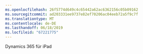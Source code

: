 ```yaml
---
ms.openlocfilehash: 26f5774d649c4c65442a62ac6362156c05b09162
ms.sourcegitcommit: ad203331ee9737e82ef70206ac04eeb72a5f9c7f
ms.translationtype: MT
ms.contentlocale: de-DE
ms.lasthandoff: 06/18/2019
ms.locfileid: "67221775"
---
```

Dynamics 365 für iPad